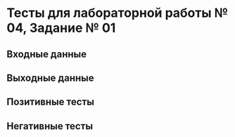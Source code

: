 # Тесты для лабораторной работы № 04, Задание № 01

## Входные данные


## Выходные данные


## Позитивные тесты


## Негативные тесты

